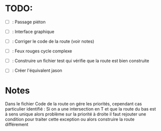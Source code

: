 # TODO:

- [ ] : Passage piéton
- [ ] : Interface graphique
- [ ] : Corriger le code de la route (voir notes)
- [ ] : Feux rouges cycle complexe
- [ ] : Construire un fichier test qui vérifie que la route est bien construite
- [ ] : Créer l'équivalent jason
  

# Notes

Dans le fichier Code de la route on gére les priorités, cependant cas particulier identifié : 
Si on a une intersection en T et que la route du bas est à sens unique alors problème sur la priorité à droite
il faut rejouter une condition pour traiter cette exception ou alors construire la route différement
